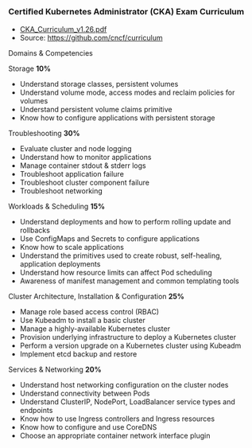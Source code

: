### Certiﬁed Kubernetes Administrator (CKA) Exam Curriculum
- [CKA_Curriculum_v1.26.pdf](CKA_Curriculum_v1.26.pdf)
- Source: https://github.com/cncf/curriculum

 

Domains & Competencies
 
Storage **10%**
- Understand storage classes, persistent volumes
- Understand volume mode, access modes and reclaim policies for volumes
- Understand persistent volume claims primitive
- Know how to configure applications with persistent storage

Troubleshooting **30%**
- Evaluate cluster and node logging
- Understand how to monitor applications
- Manage container stdout & stderr logs
- Troubleshoot application failure
- Troubleshoot cluster component failure
- Troubleshoot networking

Workloads & Scheduling **15%**
- Understand deployments and how to perform rolling update and rollbacks
- Use ConfigMaps and Secrets to configure applications
- Know how to scale applications
- Understand the primitives used to create robust, self-healing, application deployments
- Understand how resource limits can affect Pod scheduling
- Awareness of manifest management and common templating tools

Cluster Architecture, Installation & Configuration **25%**
- Manage role based access control (RBAC)
- Use Kubeadm to install a basic cluster
- Manage a highly-available Kubernetes cluster
- Provision underlying infrastructure to deploy a Kubernetes cluster
- Perform a version upgrade on a Kubernetes cluster using Kubeadm
- Implement etcd backup and restore

Services & Networking **20%**
- Understand host networking configuration on the cluster nodes
- Understand connectivity between Pods
- Understand ClusterIP, NodePort, LoadBalancer service types and endpoints
- Know how to use Ingress controllers and Ingress resources
- Know how to configure and use CoreDNS
- Choose an appropriate container network interface plugin





 


